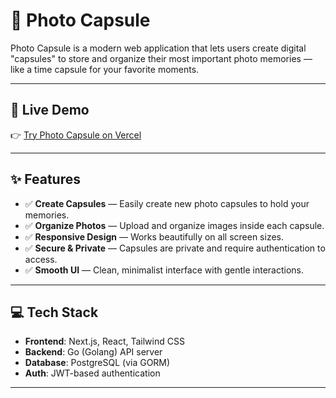 # 📸 Photo Capsule

Photo Capsule is a modern web application that lets users create digital "capsules" to store and organize their most important photo memories — like a time capsule for your favorite moments.

---

## 🔗 Live Demo

👉 [Try Photo Capsule on Vercel](https://photo-capsule.vercel.app)

---

## ✨ Features

- ✅ **Create Capsules** — Easily create new photo capsules to hold your memories.
- ✅ **Organize Photos** — Upload and organize images inside each capsule.
- ✅ **Responsive Design** — Works beautifully on all screen sizes.
- ✅ **Secure & Private** — Capsules are private and require authentication to access.
- ✅ **Smooth UI** — Clean, minimalist interface with gentle interactions.

---

## 💻 Tech Stack

- **Frontend**: Next.js, React, Tailwind CSS
- **Backend**: Go (Golang) API server
- **Database**: PostgreSQL (via GORM)
- **Auth**: JWT-based authentication

---
